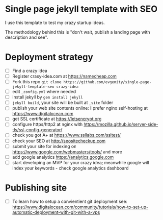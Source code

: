 # Single page jekyll template with SEO

I use this template to test my crazy startup ideas.

The methodology behind this is "don't wait, publish a landing page with description and see".

# Deployment strategy
- [ ] Find a crazy idea
- [ ] Register crasy-idea.com at https://namecheap.com
- [ ] Fork this repo `git clone https://github.com/evgenity/single-page-jekyll-template-seo crazy-idea`
- [ ] edit `_config.yml` where needed
- [ ] install jekyll by `gem install jekyll`
- [ ] `jekyll build`, your site will be built at `_site` folder
- [ ] publish your web site contents online: I prefer nginx self-hosting at https://www.digitalocean.com
- [ ] get SSL certificate at https://letsencrypt.org
- [ ] configure https/http2 at nginx with https://mozilla.github.io/server-side-tls/ssl-config-generator/
- [ ] check you got A+ at https://www.ssllabs.com/ssltest/
- [ ] check your SEO at http://seositecheckup.com
- [ ] submit your site for indexing on https://www.google.com/webmasters/tools/ and more
- [ ] add google analytics https://analytics.google.com
- [ ] start developing an MVP for your crazy idea; meanwhile google will index your keywords - check google analytics dashboard

# Publishing site
- [ ] To learn how to setup a convientient git deployment see: https://www.digitalocean.com/community/tutorials/how-to-set-up-automatic-deployment-with-git-with-a-vps
